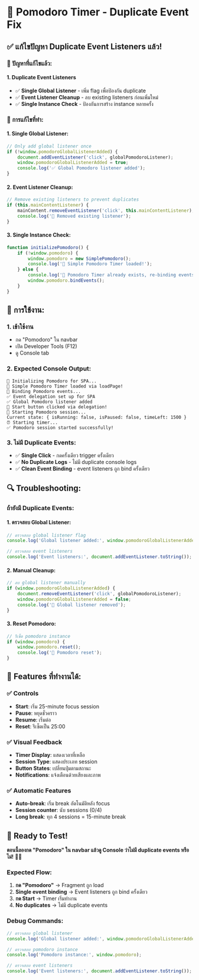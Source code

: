 # 🍅 Pomodoro Timer - Duplicate Event Fix

## ✅ **แก้ไขปัญหา Duplicate Event Listeners แล้ว!**

### 🎯 **ปัญหาที่แก้ไขแล้ว:**

#### **1. Duplicate Event Listeners**
- ✅ **Single Global Listener** - เพิ่ม flag เพื่อป้องกัน duplicate
- ✅ **Event Listener Cleanup** - ลบ existing listeners ก่อนเพิ่มใหม่
- ✅ **Single Instance Check** - ป้องกันการสร้าง instance หลายครั้ง

### 🔧 **การแก้ไขที่ทำ:**

#### **1. Single Global Listener:**
```javascript
// Only add global listener once
if (!window.pomodoroGlobalListenerAdded) {
    document.addEventListener('click', globalPomodoroListener);
    window.pomodoroGlobalListenerAdded = true;
    console.log('✅ Global Pomodoro listener added');
}
```

#### **2. Event Listener Cleanup:**
```javascript
// Remove existing listeners to prevent duplicates
if (this.mainContentListener) {
    mainContent.removeEventListener('click', this.mainContentListener);
    console.log('🧹 Removed existing listener');
}
```

#### **3. Single Instance Check:**
```javascript
function initializePomodoro() {
    if (!window.pomodoro) {
        window.pomodoro = new SimplePomodoro();
        console.log('🍅 Simple Pomodoro Timer loaded!');
    } else {
        console.log('🍅 Pomodoro Timer already exists, re-binding events...');
        window.pomodoro.bindEvents();
    }
}
```

## 🚀 **การใช้งาน:**

### **1. เข้าใช้งาน**
- กด "Pomodoro" ใน navbar
- เปิด Developer Tools (F12)
- ดู Console tab

### **2. Expected Console Output:**
```
🍅 Initializing Pomodoro for SPA...
🍅 Simple Pomodoro Timer loaded via loadPage!
🔗 Binding Pomodoro events...
✅ Event delegation set up for SPA
✅ Global Pomodoro listener added
🎯 Start button clicked via delegation!
🚀 Starting Pomodoro session...
Current state: { isRunning: false, isPaused: false, timeLeft: 1500 }
⏰ Starting timer...
✅ Pomodoro session started successfully!
```

### **3. ไม่มี Duplicate Events:**
- ✅ **Single Click** - กดครั้งเดียว trigger ครั้งเดียว
- ✅ **No Duplicate Logs** - ไม่มี duplicate console logs
- ✅ **Clean Event Binding** - event listeners ถูก bind ครั้งเดียว

## 🔍 **Troubleshooting:**

### **ถ้ายังมี Duplicate Events:**

#### **1. ตรวจสอบ Global Listener:**
```javascript
// ตรวจสอบ global listener flag
console.log('Global listener added:', window.pomodoroGlobalListenerAdded);

// ตรวจสอบ event listeners
console.log('Event listeners:', document.addEventListener.toString());
```

#### **2. Manual Cleanup:**
```javascript
// ลบ global listener manually
if (window.pomodoroGlobalListenerAdded) {
    document.removeEventListener('click', globalPomodoroListener);
    window.pomodoroGlobalListenerAdded = false;
    console.log('🧹 Global listener removed');
}
```

#### **3. Reset Pomodoro:**
```javascript
// รีเซ็ต pomodoro instance
if (window.pomodoro) {
    window.pomodoro.reset();
    console.log('🔄 Pomodoro reset');
}
```

## 🎉 **Features ที่ทำงานได้:**

### **✅ Controls**
- **Start**: เริ่ม 25-minute focus session
- **Pause**: หยุดชั่วคราว
- **Resume**: เริ่มต่อ
- **Reset**: รีเซ็ตเป็น 25:00

### **✅ Visual Feedback**
- **Timer Display**: แสดงเวลาที่เหลือ
- **Session Type**: แสดงประเภท session
- **Button States**: เปลี่ยนปุ่มตามสถานะ
- **Notifications**: แจ้งเตือนด้วยเสียงและภาพ

### **✅ Automatic Features**
- **Auto-break**: เริ่ม break อัตโนมัติหลัง focus
- **Session counter**: นับ sessions (0/4)
- **Long break**: ทุก 4 sessions = 15-minute break

## 🚀 **Ready to Test!**

**ตอนนี้ลองกด "Pomodoro" ใน navbar แล้วดู Console ว่าไม่มี duplicate events หรือไม่!** 🍅✨

### **Expected Flow:**
1. **กด "Pomodoro"** → Fragment ถูก load
2. **Single event binding** → Event listeners ถูก bind ครั้งเดียว
3. **กด Start** → Timer เริ่มทำงาน
4. **No duplicates** → ไม่มี duplicate events

### **Debug Commands:**
```javascript
// ตรวจสอบ global listener
console.log('Global listener added:', window.pomodoroGlobalListenerAdded);

// ตรวจสอบ pomodoro instance
console.log('Pomodoro instance:', window.pomodoro);

// ตรวจสอบ event listeners
console.log('Event listeners:', document.addEventListener.toString());
```
